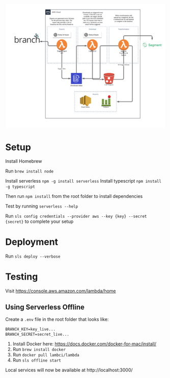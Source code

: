 ![Data Flow](docs/flow.png)

# Setup

Install Homebrew

Run `brew install node`

Install serverless `npm -g install serverless`
Install typescript `npm install -g typescript`

Then run `npm install` from the root folder to install dependencies

Test by running `serverless --help`

Run `sls config credentials --provider aws --key {key} --secret {secret}` to complete your setup

# Deployment

Run `sls deploy --verbose`

# Testing

Visit https://console.aws.amazon.com/lambda/home

## Using Serverless Offline

Create a `.env` file in the root folder that looks like:

```
BRANCH_KEY=key_live...
BRANCH_SECRET=secret_live...
```

1. Install Docker here: https://docs.docker.com/docker-for-mac/install/
2. Run `brew install docker`
3. Run `docker pull lambci/lambda`
4. Run `sls offline start`

Local services will now be available at http://localhost:3000/
